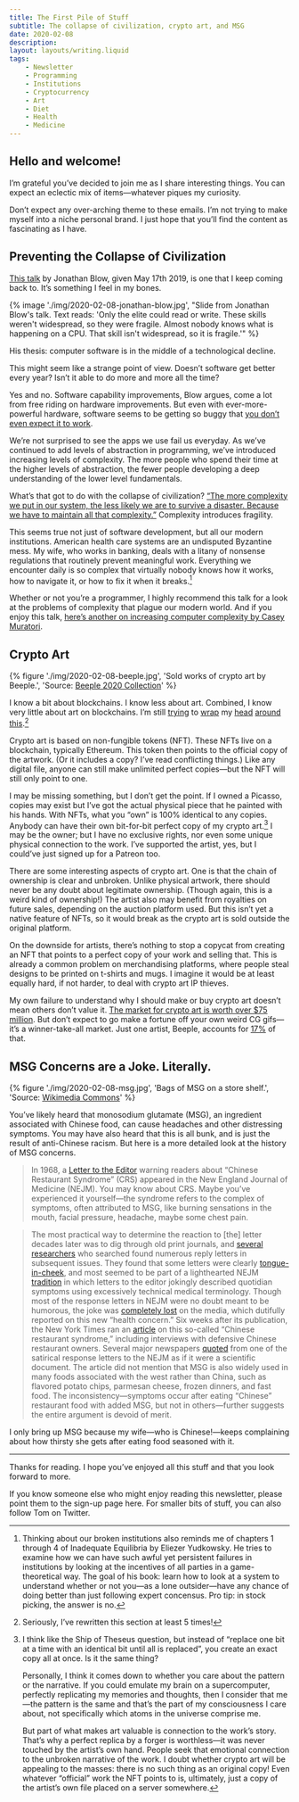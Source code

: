 ```yaml
---
title: The First Pile of Stuff
subtitle: The collapse of civilization, crypto art, and MSG
date: 2020-02-08
description: 
layout: layouts/writing.liquid
tags:
    - Newsletter
    - Programming
    - Institutions
    - Cryptocurrency
    - Art
    - Diet
    - Health
    - Medicine
---
```


## Hello and welcome!

I’m grateful you’ve decided to join me as I share interesting things. You can expect an eclectic mix of items—whatever piques my curiosity.

Don’t expect any over-arching theme to these emails. I’m not trying to make myself into a niche personal brand. I just hope that you’ll find the content as fascinating as I have.

## Preventing the Collapse of Civilization

[This talk](https://www.youtube.com/watch?v=ZSRHeXYDLko) by Jonathan Blow, given May 17th 2019, is one that I keep coming back to. It’s something I feel in my bones.

{% image './img/2020-02-08-jonathan-blow.jpg', "Slide from Jonathan Blow's talk. Text reads: 'Only the elite could read or write. These skills weren't widespread, so they were fragile. Almost nobody knows what is happening on a CPU. That skill isn't widespread, so it is fragile.'" %}

His thesis: computer software is in the middle of a technological decline.

This might seem like a strange point of view. Doesn’t software get better every year? Isn’t it able to do more and more all the time?

Yes and no. Software capability improvements, Blow argues, come a lot from free riding on hardware improvements. But even with ever-more-powerful hardware, software seems to be getting so buggy that [you don’t even expect it to work](https://youtu.be/ZSRHeXYDLko?t=1337).

We’re not surprised to see the apps we use fail us everyday. As we’ve continued to add levels of abstraction in programming, we’ve introduced increasing levels of complexity. The more people who spend their time at the higher levels of abstraction, the fewer people developing a deep understanding of the lower level fundamentals.

What’s that got to do with the collapse of civilization? [“The more complexity we put in our system, the less likely we are to survive a disaster. Because we have to maintain all that complexity.”](https://youtu.be/ZSRHeXYDLko?t=2832) Complexity introduces fragility.

This seems true not just of software development, but all our modern institutions. American health care systems are an undisputed Byzantine mess. My wife, who works in banking, deals with a litany of nonsense regulations that routinely prevent meaningful work. Everything we encounter daily is so complex that virtually nobody knows how it works, how to navigate it, or how to fix it when it breaks.[^1]

Whether or not you’re a programmer, I highly recommend this talk for a look at the problems of complexity that plague our modern world. And if you enjoy this talk, [here’s another on increasing computer complexity by Casey Muratori](https://youtu.be/kZRE7HIO3vk).

## Crypto Art

{% figure './img/2020-02-08-beeple.jpg', 'Sold works of crypto art by Beeple.', 'Source: <a href="https://niftygateway.com/collections/beepletwo" target="_blank" rel="noopener noreferrer">Beeple 2020 Collection</a>' %}

I know a bit about blockchains. I know less about art. Combined, I know very little about art on blockchains. I’m still [trying](https://justincone.com/posts/nft-skeptics-guide/) to [wrap](https://www.schoolofmotion.com/blog/what-is-crypto-art-why-motion-designers-should-care) my [head](https://art.art/blog/whats-this-non-fungible-token-nfts-craze-all-about-anyway) [around](https://niftygateway.com/whatisanifty) [this](https://foundation.app/blog/nfts-are-transforming-the-digital-art-world).[^2]

Crypto art is based on non-fungible tokens (NFT). These NFTs live on a blockchain, typically Ethereum. This token then points to the official copy of the artwork. (Or it includes a copy? I’ve read conflicting things.) Like any digital file, anyone can still make unlimited perfect copies—but the NFT will still only point to one.

I may be missing something, but I don’t get the point. If I owned a Picasso, copies may exist but I’ve got the actual physical piece that he painted with his hands. With NFTs, what you “own” is 100% identical to any copies. Anybody can have their own bit-for-bit perfect copy of my crypto art.[^3] I may be the owner; but I have no exclusive rights, nor even some unique physical connection to the work. I’ve supported the artist, yes, but I could’ve just signed up for a Patreon too.

There are some interesting aspects of crypto art. One is that the chain of ownership is clear and unbroken. Unlike physical artwork, there should never be any doubt about legitimate ownership. (Though again, this is a weird kind of ownership!) The artist also may benefit from royalties on future sales, depending on the auction platform used. But this isn’t yet a native feature of NFTs, so it would break as the crypto art is sold outside the original platform.

On the downside for artists, there’s nothing to stop a copycat from creating an NFT that points to a perfect copy of your work and selling that. This is already a common problem on merchandising platforms, where people steal designs to be printed on t-shirts and mugs. I imagine it would be at least equally hard, if not harder, to deal with crypto art IP thieves.

My own failure to understand why I should make or buy crypto art doesn’t mean others don’t value it. [The market for crypto art is worth over $75 million](https://cryptoart.io/data). But don’t expect to go make a fortune off your own weird CG gifs—it’s a winner-take-all market. Just one artist, Beeple, accounts for [17%](https://justincone.com/posts/nft-skeptics-guide/#but-what-about-cryptoart) of that.

## MSG Concerns are a Joke. Literally.

{% figure './img/2020-02-08-msg.jpg', 'Bags of MSG on a store shelf.', 'Source: <a href="https://commons.wikimedia.org/wiki/File:Monosodium_glutamate_1_2017-03-13.jpg" target="_blank" rel="noopener noreferrer">Wikimedia Commons</a>' %}


You’ve likely heard that monosodium glutamate (MSG), an ingredient associated with Chinese food, can cause headaches and other distressing symptoms. You may have also heard that this is all bunk, and is just the result of anti-Chinese racism. But here is a more detailed look at the history of MSG concerns.

> In 1968, a [Letter to the Editor](https://www.nejm.org/doi/full/10.1056/NEJM196804042781419) warning readers about “Chinese Restaurant Syndrome” (CRS) appeared in the New England Journal of Medicine (NEJM). You may know about CRS. Maybe you’ve experienced it yourself—the syndrome refers to the complex of symptoms, often attributed to MSG, like burning sensations in the mouth, facial pressure, headache, maybe some chest pain.

> The most practical way to determine the reaction to [the] letter decades later was to dig through old print journals, and [several](https://news.colgate.edu/magazine/2019/02/06/the-strange-case-of-dr-ho-man-kwok/) [researchers](https://ir.uiowa.edu/cgi/viewcontent.cgi?article=1253&context=poroi) who searched found numerous reply letters in subsequent issues. They found that some letters were clearly [tongue-in-cheek](https://news.colgate.edu/magazine/2019/02/06/the-strange-case-of-dr-ho-man-kwok/), and most seemed to be part of a lighthearted NEJM [tradition](https://news.colgate.edu/magazine/2019/02/06/the-strange-case-of-dr-ho-man-kwok/) in which letters to the editor jokingly described quotidian symptoms using excessively technical medical terminology. Though most of the response letters in NEJM were no doubt meant to be humorous, the joke was [completely lost](https://ir.uiowa.edu/cgi/viewcontent.cgi?article=1253&context=poroi) on the media, which dutifully reported on this new “health concern.” Six weeks after its publication, the New York Times ran an [article](https://www.nytimes.com/1968/05/19/archives/-chinese-restaurant-syndrome-puzzles-doctors.html) on this so-called “Chinese restaurant syndrome,” including interviews with defensive Chinese restaurant owners. Several major newspapers [quoted](https://ir.uiowa.edu/cgi/viewcontent.cgi?article=1253&context=poroi) from one of the satirical response letters to the NEJM as if it were a scientific document. The article did not mention that MSG is also widely used in many foods associated with the west rather than China, such as flavored potato chips, parmesan cheese, frozen dinners, and fast food. The inconsistency—symptoms occur after eating “Chinese” restaurant food with added MSG, but not in others—further suggests the entire argument is devoid of merit.

I only bring up MSG because my wife—who is Chinese!—keeps complaining about how thirsty she gets after eating food seasoned with it.

---

Thanks for reading. I hope you’ve enjoyed all this stuff and that you look forward to more.

If you know someone else who might enjoy reading this newsletter, please point them to the sign-up page here. For smaller bits of stuff, you can also follow Tom on Twitter.

[^1]: Thinking about our broken institutions also reminds me of chapters 1 through 4 of Inadequate Equilibria by Eliezer Yudkowsky. He tries to examine how we can have such awful yet persistent failures in institutions by looking at the incentives of all parties in a game-theoretical way. The goal of his book: learn how to look at a system to understand whether or not you—as a lone outsider—have any chance of doing better than just following expert concensus. Pro tip: in stock picking, the answer is no.


[^2]: Seriously, I’ve rewritten this section at least 5 times!

[^3]: I think like the Ship of Theseus question, but instead of “replace one bit at a time with an identical bit until all is replaced”, you create an exact copy all at once. Is it the same thing?

    Personally, I think it comes down to whether you care about the pattern or the narrative. If you could emulate my brain on a supercomputer, perfectly replicating my memories and thoughts, then I consider that me—the pattern is the same and that’s the part of my consciousness I care about, not specifically which atoms in the universe comprise me.

    But part of what makes art valuable is connection to the work’s story. That’s why a perfect replica by a forger is worthless—it was never touched by the artist’s own hand. People seek that emotional connection to the unbroken narrative of the work. I doubt whether crypto art will be appealing to the masses: there is no such thing as an original copy! Even whatever “official” work the NFT points to is, ultimately, just a copy of the artist’s own file placed on a server somewhere.